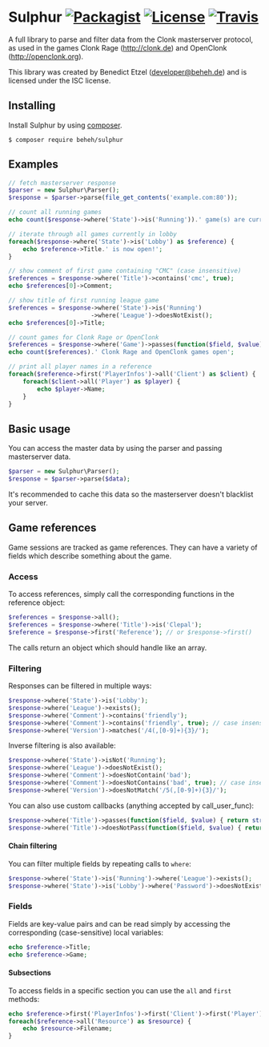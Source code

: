 # Sulphur [![Packagist](https://img.shields.io/packagist/v/beheh/sulphur.svg?style=flat-square)](https://packagist.org/packages/beheh/sulphur) [![License](https://img.shields.io/packagist/l/beheh/sulphur.svg?style=flat-square)](https://packagist.org/packages/beheh/sulphur) [![Travis](https://img.shields.io/travis/beheh/sulphur/stable.svg?style=flat-square)](https://travis-ci.org/beheh/sulphur)

A full library to parse and filter data from the Clonk masterserver protocol, as used in the games Clonk Rage (http://clonk.de) and OpenClonk (http://openclonk.org).

This library was created by Benedict Etzel (developer@beheh.de) and is licensed under the ISC license.

## Installing

Install Sulphur by using [composer](https://getcomposer.org/).

```ShellSession
$ composer require beheh/sulphur
```

## Examples

```php
// fetch masterserver response
$parser = new Sulphur\Parser();
$response = $parser->parse(file_get_contents('example.com:80'));

// count all running games
echo count($response->where('State')->is('Running')).' game(s) are currently running';

// iterate through all games currently in lobby
foreach($response->where('State')->is('Lobby') as $reference) {
    echo $reference->Title.' is now open!';
}

// show comment of first game containing "CMC" (case insensitive)
$references = $response->where('Title')->contains('cmc', true);
echo $references[0]->Comment;

// show title of first running league game
$references = $response->where('State')->is('Running')
                       ->where('League')->doesNotExist();
echo $references[0]->Title;

// count games for Clonk Rage or OpenClonk
$references = $response->where('Game')->passes(function($field, $value) { return $value === 'Clonk Rage' || $value === 'OpenClonk'; });
echo count($references).' Clonk Rage and OpenClonk games open';

// print all player names in a reference
foreach($reference->first('PlayerInfos')->all('Client') as $client) {
	foreach($client->all('Player') as $player) {
		echo $player->Name;
	}
}
```

## Basic usage

You can access the master data by using the parser and passing masterserver data.

```php
$parser = new Sulphur\Parser();
$response = $parser->parse($data);
```

It's recommended to cache this data so the masterserver doesn't blacklist your server.

## Game references

Game sessions are tracked as game references. They can have a variety of fields which describe something about the game.

### Access

To access references, simply call the corresponding functions in the reference object:

```php
$references = $response->all();
$references = $response->where('Title')->is('Clepal');
$reference = $response->first('Reference'); // or $response->first()
```

The calls return an object which should handle like an array.

### Filtering

Responses can be filtered in multiple ways:

```php
$response->where('State')->is('Lobby');
$response->where('League')->exists();
$response->where('Comment')->contains('friendly');
$response->where('Comment')->contains('friendly', true); // case insensitive
$response->where('Version')->matches('/4(,[0-9]+){3}/');
```

Inverse filtering is also available:

```php
$response->where('State')->isNot('Running');
$response->where('League')->doesNotExist();
$response->where('Comment')->doesNotContain('bad');
$response->where('Comment')->doesNotContains('bad', true); // case insensitive
$response->where('Version')->doesNotMatch('/5(,[0-9]+){3}/');
```

You can also use custom callbacks (anything accepted by call_user_func):

```php
$response->where('Title')->passes(function($field, $value) { return strlen($value) > 5; });
$response->where('Title')->doesNotPass(function($field, $value) { return strlen($value) <= 3; });
```

#### Chain filtering

You can filter multiple fields by repeating calls to `where`:

```php
$response->where('State')->is('Running')->where('League')->exists();
$response->where('State')->is('Lobby')->where('Password')->doesNotExist();
```

### Fields

Fields are key-value pairs and can be read simply by accessing the corresponding (case-sensitive) local variables:

```php
echo $reference->Title;
echo $reference->Game;
```

#### Subsections

To access fields in a specific section you can use the `all` and `first` methods:

```php
echo $reference->first('PlayerInfos')->first('Client')->first('Player')->Name;
foreach($reference->all('Resource') as $resource) {
	echo $resource->Filename;
}
```
